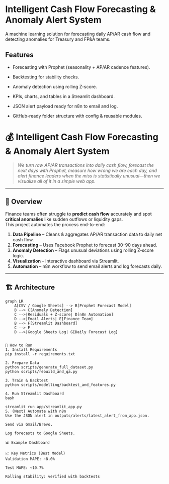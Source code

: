 # Intelligent Cash Flow Forecasting & Anomaly Alert System

A machine learning solution for forecasting daily AP/AR cash flow and detecting anomalies for Treasury and FP&A teams.

## Features

- Forecasting with Prophet (seasonality + AP/AR cadence features).

- Backtesting for stability checks.

- Anomaly detection using rolling Z-score.

- KPIs, charts, and tables in a Streamlit dashboard.

- JSON alert payload ready for n8n to email and log.

- GitHub-ready folder structure with config & reusable modules.

# 💰 Intelligent Cash Flow Forecasting & Anomaly Alert System

> *We turn raw AP/AR transactions into daily cash flow, forecast the next days with Prophet, measure how wrong we are each day, and alert finance leaders when the miss is statistically unusual—then we visualize all of it in a simple web app.*

---

## 📌 Overview
Finance teams often struggle to **predict cash flow** accurately and spot **critical anomalies** like sudden outflows or liquidity gaps.  
This project automates the process end-to-end:

1. **Data Pipeline** – Cleans & aggregates AP/AR transaction data to daily net cash flow.
2. **Forecasting** – Uses Facebook Prophet to forecast 30–90 days ahead.
3. **Anomaly Detection** – Flags unusual deviations using rolling Z-score logic.
4. **Visualization** – Interactive dashboard via Streamlit.
5. **Automation** – n8n workflow to send email alerts and log forecasts daily.

---

## 🏗 Architecture

```mermaid
graph LR
    A[CSV / Google Sheets] --> B[Prophet Forecast Model]
    B --> C[Anomaly Detection]
    C -->|Residuals + Z-score| D[n8n Automation]
    D -->|Email Alerts| E[Finance Team]
    B --> F[Streamlit Dashboard]
    C --> F
    D -->|Google Sheets Log| G[Daily Forecast Log]


🚀 How to Run
1. Install Requirements
pip install -r requirements.txt

2. Prepare Data
python scripts/generate_full_dataset.py
python scripts/rebuild_and_qa.py

3. Train & Backtest
python scripts/modelling/backtest_and_features.py

4. Run Streamlit Dashboard
bash

streamlit run app/streamlit_app.py
5. (Next) Automate with n8n
Use the JSON alert in outputs/alerts/latest_alert_from_app.json.

Send via Gmail/Brevo.

Log forecasts to Google Sheets.

📊 Example Dashboard

📈 Key Metrics (Best Model)
Validation MAPE: ~8.0%

Test MAPE: ~10.7%

Rolling stability: verified with backtests
